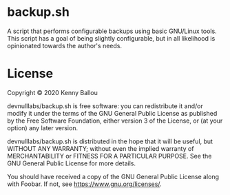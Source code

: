 # backup.sh #

A script that performs configurable backups using basic GNU/Linux tools.  This
script has a goal of being slightly configurable, but in all likelihood is
opinionated  towards the author's needs.

# License #

Copyright © 2020 Kenny Ballou

devnulllabs/backup.sh is free software: you can redistribute it and/or modify
it under the terms of the GNU General Public License as published by the Free
Software Foundation, either version 3 of the License, or (at your option) any
later version.

devnulllabs/backup.sh is distributed in the hope that it will be useful, but
WITHOUT ANY WARRANTY; without even the implied warranty of MERCHANTABILITY or
FITNESS FOR A PARTICULAR PURPOSE.  See the GNU General Public License for more
details.

You should have received a copy of the GNU General Public License along with
Foobar.  If not, see <https://www.gnu.org/licenses/>.